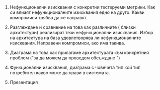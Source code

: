 1. Нефункционални изисквания с конкретни тестеруеми метрики. Как си влиаят нефункционалните изисквания едно на друго. Какви компромиси трябва да се направят.
 	
2. Разглеждане и сравнение на това как различните ( близки архитектури) реализират тези нефункционални изисквания. Избор на архитектура на база удовлетворява ли нефункционалните изисквания. Направени компромиси, ако има такива.
 	
3. Диаграма на това как прилагаме  архитектурата към конкретния проблем ("за да можем да проведем обсъждане ")
 	
4. Функционални изисквания, диаграма с човечета тип кой тип потребител какво може да прави в системата.
 	
5. Презентация
